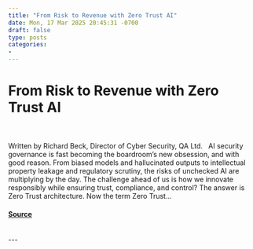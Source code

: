 ```yaml
---
title: "From Risk to Revenue with Zero Trust AI"
date: Mon, 17 Mar 2025 20:45:31 -0700
draft: false
type: posts
categories: 
- 
---
```

# From Risk to Revenue with Zero Trust AI

<br/>

<br/>
Written by Richard Beck, Director of Cyber Security, QA Ltd.   AI security governance is fast becoming the boardroom’s new obsession, and with good reason. From biased models and hallucinated outputs to intellectual property leakage and regulatory scrutiny, the risks of unchecked AI are multiplying by the day. The challenge ahead of us is how we innovate responsibly while ensuring trust, compliance, and control? The answer is Zero Trust architecture. Now the term Zero Trust...

#### [Source](https://cloudsecurityalliance.org/articles/from-risk-to-revenue-with-zero-trust-ai)

<br/>
---
